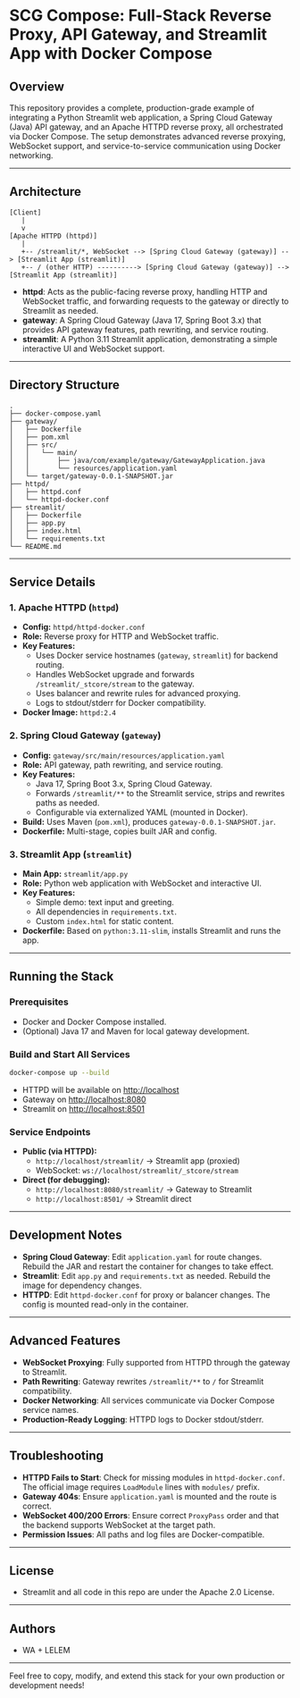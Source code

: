 # SCG Compose: Full-Stack Reverse Proxy, API Gateway, and Streamlit App with Docker Compose

## Overview

This repository provides a complete, production-grade example of integrating a Python Streamlit web application, a Spring Cloud Gateway (Java) API gateway, and an Apache HTTPD reverse proxy, all orchestrated via Docker Compose. The setup demonstrates advanced reverse proxying, WebSocket support, and service-to-service communication using Docker networking.

---

## Architecture

```
[Client]
   |
   v
[Apache HTTPD (httpd)]
   |
   +-- /streamlit/*, WebSocket --> [Spring Cloud Gateway (gateway)] --> [Streamlit App (streamlit)]
   +-- / (other HTTP) ----------> [Spring Cloud Gateway (gateway)] --> [Streamlit App (streamlit)]
```

- **httpd**: Acts as the public-facing reverse proxy, handling HTTP and WebSocket traffic, and forwarding requests to the gateway or directly to Streamlit as needed.
- **gateway**: A Spring Cloud Gateway (Java 17, Spring Boot 3.x) that provides API gateway features, path rewriting, and service routing.
- **streamlit**: A Python 3.11 Streamlit application, demonstrating a simple interactive UI and WebSocket support.

---

## Directory Structure

```
.
├── docker-compose.yaml
├── gateway/
│   ├── Dockerfile
│   ├── pom.xml
│   ├── src/
│   │   └── main/
│   │       ├── java/com/example/gateway/GatewayApplication.java
│   │       └── resources/application.yaml
│   └── target/gateway-0.0.1-SNAPSHOT.jar
├── httpd/
│   ├── httpd.conf
│   └── httpd-docker.conf
├── streamlit/
│   ├── Dockerfile
│   ├── app.py
│   ├── index.html
│   └── requirements.txt
└── README.md
```

---

## Service Details

### 1. Apache HTTPD (`httpd`)

- **Config:** `httpd/httpd-docker.conf`
- **Role:** Reverse proxy for HTTP and WebSocket traffic.
- **Key Features:**
  - Uses Docker service hostnames (`gateway`, `streamlit`) for backend routing.
  - Handles WebSocket upgrade and forwards `/streamlit/_stcore/stream` to the gateway.
  - Uses balancer and rewrite rules for advanced proxying.
  - Logs to stdout/stderr for Docker compatibility.
- **Docker Image:** `httpd:2.4`

### 2. Spring Cloud Gateway (`gateway`)

- **Config:** `gateway/src/main/resources/application.yaml`
- **Role:** API gateway, path rewriting, and service routing.
- **Key Features:**
  - Java 17, Spring Boot 3.x, Spring Cloud Gateway.
  - Forwards `/streamlit/**` to the Streamlit service, strips and rewrites paths as needed.
  - Configurable via externalized YAML (mounted in Docker).
- **Build:** Uses Maven (`pom.xml`), produces `gateway-0.0.1-SNAPSHOT.jar`.
- **Dockerfile:** Multi-stage, copies built JAR and config.

### 3. Streamlit App (`streamlit`)

- **Main App:** `streamlit/app.py`
- **Role:** Python web application with WebSocket and interactive UI.
- **Key Features:**
  - Simple demo: text input and greeting.
  - All dependencies in `requirements.txt`.
  - Custom `index.html` for static content.
- **Dockerfile:** Based on `python:3.11-slim`, installs Streamlit and runs the app.

---

## Running the Stack

### Prerequisites

- Docker and Docker Compose installed.
- (Optional) Java 17 and Maven for local gateway development.

### Build and Start All Services

```bash
docker-compose up --build
```

- HTTPD will be available on [http://localhost](http://localhost)
- Gateway on [http://localhost:8080](http://localhost:8080)
- Streamlit on [http://localhost:8501](http://localhost:8501)

### Service Endpoints

- **Public (via HTTPD):**
  - `http://localhost/streamlit/` → Streamlit app (proxied)
  - WebSocket: `ws://localhost/streamlit/_stcore/stream`
- **Direct (for debugging):**
  - `http://localhost:8080/streamlit/` → Gateway to Streamlit
  - `http://localhost:8501/` → Streamlit direct

---

## Development Notes

- **Spring Cloud Gateway**: Edit `application.yaml` for route changes. Rebuild the JAR and restart the container for changes to take effect.
- **Streamlit**: Edit `app.py` and `requirements.txt` as needed. Rebuild the image for dependency changes.
- **HTTPD**: Edit `httpd-docker.conf` for proxy or balancer changes. The config is mounted read-only in the container.

---

## Advanced Features

- **WebSocket Proxying**: Fully supported from HTTPD through the gateway to Streamlit.
- **Path Rewriting**: Gateway rewrites `/streamlit/**` to `/` for Streamlit compatibility.
- **Docker Networking**: All services communicate via Docker Compose service names.
- **Production-Ready Logging**: HTTPD logs to Docker stdout/stderr.

---

## Troubleshooting

- **HTTPD Fails to Start**: Check for missing modules in `httpd-docker.conf`. The official image requires `LoadModule` lines with `modules/` prefix.
- **Gateway 404s**: Ensure `application.yaml` is mounted and the route is correct.
- **WebSocket 400/200 Errors**: Ensure correct `ProxyPass` order and that the backend supports WebSocket at the target path.
- **Permission Issues**: All paths and log files are Docker-compatible.

---

## License

- Streamlit and all code in this repo are under the Apache 2.0 License.

---

## Authors

- WA + LELEM

---

Feel free to copy, modify, and extend this stack for your own production or development needs!
